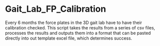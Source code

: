 # Gait_Lab_FP_Calibration
Every 6 months the force plates in the 3D gait lab have to have their calibration checked. This script takes the results from a series of csv files, processes the results and outputs them into a format that can be pasted directly into out template excel file, which determines success.
